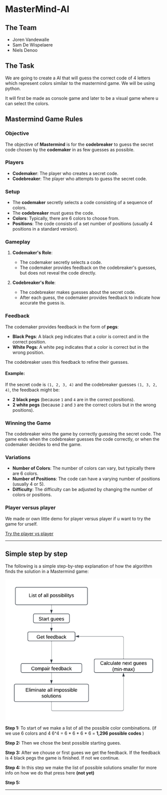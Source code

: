 # MasterMind-AI

## The Team

- Joren Vandewalle 
- Sam De Wispelaere 
- Niels Denoo

## The Task

We are going to create a AI that will guess the correct code of 4 letters which represent colors similair to the mastermind game. We will be using python. 

It will first be made as console game and later to be a visual game where u can select the colors.

## Mastermind Game Rules

### Objective
The objective of **Mastermind** is for the **codebreaker** to guess the secret code chosen by the **codemaker** in as few guesses as possible.

### Players
- **Codemaker**: The player who creates a secret code.
- **Codebreaker**: The player who attempts to guess the secret code.

### Setup
- The **codemaker** secretly selects a code consisting of a sequence of colors.
- The **codebreaker** must guess the code.
- **Colors**: Typically, there are 6 colors to choose from.
- **Positions**: The code consists of a set number of positions (usually 4 positions in a standard version).

### Gameplay
1. **Codemaker's Role**:
   - The codemaker secretly selects a code.
   - The codemaker provides feedback on the codebreaker's guesses, but does not reveal the code directly.

2. **Codebreaker's Role**:
   - The codebreaker makes guesses about the secret code.
   - After each guess, the codemaker provides feedback to indicate how accurate the guess is.

### Feedback
The codemaker provides feedback in the form of **pegs**:
- **Black Pegs**: A black peg indicates that a color is correct and in the correct position.
- **White Pegs**: A white peg indicates that a color is correct but in the wrong position.

The codebreaker uses this feedback to refine their guesses.

#### Example:
If the secret code is `(1, 2, 3, 4)` and the codebreaker guesses `(1, 3, 2, 4)`, the feedback might be:
- **2 black pegs** (because `1` and `4` are in the correct positions).
- **2 white pegs** (because `2` and `3` are the correct colors but in the wrong positions).

### Winning the Game
The codebreaker wins the game by correctly guessing the secret code. The game ends when the codebreaker guesses the code correctly, or when the codemaker decides to end the game.

### Variations
- **Number of Colors**: The number of colors can vary, but typically there are 6 colors.
- **Number of Positions**: The code can have a varying number of positions (usually 4 or 5).
- **Difficulty**: The difficulty can be adjusted by changing the number of colors or positions.

### Player versus player

We made or own little demo for player versus player if u want to try the game for urself.

[Try the player vs player](./PlayerVsPlayer/peoplePlay.py)

---


## Simple step by step

The following is a simple step-by-step explanation of how the algorithm finds the solution in a Mastermind game:

![Project Picture AI](./resources/images/Simple_Explenation.png)

**Step 1:** To start of we make a list of all the possible color combinations. (if we use 6 colors and 4  6^4 = 6 * 6 * 6 * 6 = **1,296 possible codes** )

 **Step 2:** Then we chose the best possible starting guees.

 **Step 3:** After we chouse or first guees we get the feedback. If the feedback is 4 black pegs the game is finished. If not we continue.

 **Step 4:** In this step we make the list of possible solutions smaller for more info on how we do that press here **(not yet)**

 **Step 5:** 

---








